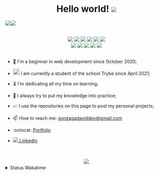   <h1 align="center">Hello world!  <img src="https://media.giphy.com/media/X1XORnJ6ErubS/giphy.gif" width="55px"></h1>

<!-- <div align="center"> -->
 <img src="https://github-readme-stats.vercel.app/api?username=Gonzagadavid&show_icons=true&theme=chartreuse-dark" /><img src="https://github-readme-stats.vercel.app/api/top-langs/?username=Gonzagadavid&layout=compact&theme=chartreuse-dark"/>
<!-- </div> -->

<br>

<div align="center">
<img src = "https://img.shields.io/badge/-HTML5-1C1C1C?style=plastic&logo=html5&logoColor=E34F26" width="85px"> <img src = "https://img.shields.io/badge/-CSS3-1C1C1C?style=plastic&logo=css3&logoColor=1572B6" width="75px"> <img src = "https://img.shields.io/badge/-JavaScript-1C1C1C?style=plastic&logo=javascript&logoColor=eed718" width="110px"> <img src="https://img.shields.io/badge/-Node.js-1C1C1C?style=plastic&logo=Node.js&logoColor=3C873A" width="90px"> <img src="https://img.shields.io/badge/-ReactJs-1C1C1C?logo=react&logoColor=61DAFB&style=plastic" width="90px"> <img src="https://img.shields.io/badge/-git-1C1C1C?logo=git&logoColor=F05032&style=plastic" width="55px"><br> 
<img src="https://img.shields.io/badge/-React%20Router-1C1C1C?logo=react-router&logoColor=CA4245&style=plastic" width="130px">
<img src="https://img.shields.io/badge/-Redux-1C1C1C?logo=redux&logoColor=764ABC&style=plastic" width="85px"> <img src="https://img.shields.io/badge/-NPM-1C1C1C?logo=npm&logoColor=CB3837&style=plastic" width="70px"> <img src="https://img.shields.io/badge/-Jest-1C1C1C?logo=jest&logoColor=C21325&style=plastic" width="65px"> 
<img src="https://img.shields.io/badge/-Testing%20Library-1C1C1C?logo=testing-library&logoColor=E33332&style=plastic" width="150px">
</div>
<br>

- :hatching_chick: I'm a beginner in web development since October 2020;

- <img src="https://emoji.slack-edge.com/TMDDFEPFU/trybe/54202dc3a934a845.png" height="20px" width="20px"> I am currently a student of the school Trybe since April 2021; 

- :hourglass_flowing_sand: I'm dedicating all my time on learning;

- :muscle: I always try to put my knowledge into practice;

- :chart_with_upwards_trend: I use the repositories on this page to post my personal projects;

- 📫 How to reach me: gonzagadaviddev@gmail.com

- :octocat: <a href="https://gonzagadavid.github.io/portfolio">Portfolio</a>

- <img src="https://i.stack.imgur.com/gVE0j.png"/><a href="https://www.linkedin.com/in/david-gonzaga/"> LinkedIn</a>

<br>

  <br>
<div align="center">
  <img src="https://www.codewars.com/users/Gonzagadavid/badges/large" />
</div>

<details>
  <summary> Status Wakatime </summary> 
  <!--START_SECTION:waka-->
![Profile Views](http://img.shields.io/badge/Profile%20Views-209-blue)

**🐱 My GitHub Data** 

> 🏆 793 Contributions in the Year 2022
 > 
> 📦 665.9 kB Used in GitHub's Storage 
 > 
> 💼 Opted to Hire
 > 
> 📜 89 Public Repositories 
 > 
> 🔑 56 Private Repositories  
 > 
**I'm an Early 🐤** 

```text
🌞 Morning    99 commits     █░░░░░░░░░░░░░░░░░░░░░░░░   6.29% 
🌆 Daytime    758 commits    ████████████░░░░░░░░░░░░░   48.16% 
🌃 Evening    557 commits    ████████░░░░░░░░░░░░░░░░░   35.39% 
🌙 Night      160 commits    ██░░░░░░░░░░░░░░░░░░░░░░░   10.17%

```
📅 **I'm Most Productive on Tuesday** 

```text
Monday       193 commits    ███░░░░░░░░░░░░░░░░░░░░░░   12.26% 
Tuesday      366 commits    █████░░░░░░░░░░░░░░░░░░░░   23.25% 
Wednesday    294 commits    ████░░░░░░░░░░░░░░░░░░░░░   18.68% 
Thursday     263 commits    ████░░░░░░░░░░░░░░░░░░░░░   16.71% 
Friday       171 commits    ██░░░░░░░░░░░░░░░░░░░░░░░   10.86% 
Saturday     150 commits    ██░░░░░░░░░░░░░░░░░░░░░░░   9.53% 
Sunday       137 commits    ██░░░░░░░░░░░░░░░░░░░░░░░   8.7%

```


📊 **This Week I Spent My Time On** 

```text
⌚︎ Time Zone: America/Sao_Paulo

💬 Programming Languages: 
JavaScript               13 hrs 50 mins      ███████████░░░░░░░░░░░░░░   47.38% 
Python                   7 hrs 47 mins       ██████░░░░░░░░░░░░░░░░░░░   26.63% 
TypeScript               4 hrs 10 mins       ███░░░░░░░░░░░░░░░░░░░░░░   14.27% 
Markdown                 1 hr 24 mins        █░░░░░░░░░░░░░░░░░░░░░░░░   4.81% 
JSON                     1 hr 14 mins        █░░░░░░░░░░░░░░░░░░░░░░░░   4.27%

🔥 Editors: 
VS Code                  29 hrs 13 mins      █████████████████████████   100.0%

🐱‍💻 Projects: 
appointment-calendar-reac8 hrs               ██████░░░░░░░░░░░░░░░░░░░   27.43% 
sd-012-restaurant-orders 6 hrs 18 mins       █████░░░░░░░░░░░░░░░░░░░░   21.56% 
todo-list                5 hrs 9 mins        ████░░░░░░░░░░░░░░░░░░░░░   17.65% 
calendar-json-api        2 hrs 52 mins       ██░░░░░░░░░░░░░░░░░░░░░░░   9.82% 
trybe-exercises-computer-1 hr 36 mins        █░░░░░░░░░░░░░░░░░░░░░░░░   5.53%

💻 Operating System: 
Linux                    29 hrs 13 mins      █████████████████████████   100.0%

```

**I Mostly Code in JavaScript** 

```text
JavaScript               77 repos            ███████████████████░░░░░░   78.57% 
HTML                     7 repos             █░░░░░░░░░░░░░░░░░░░░░░░░   7.14% 
TypeScript               7 repos             █░░░░░░░░░░░░░░░░░░░░░░░░   7.14% 
Python                   4 repos             █░░░░░░░░░░░░░░░░░░░░░░░░   4.08% 
Shell                    3 repos             ░░░░░░░░░░░░░░░░░░░░░░░░░   3.06%

```


**Timeline**

![Chart not found](https://raw.githubusercontent.com/Gonzagadavid/Gonzagadavid/main/charts/bar_graph.png) 


 Last Updated on 02/04/2022 18:49:19 UTC
<!--END_SECTION:waka--> 
</details>


